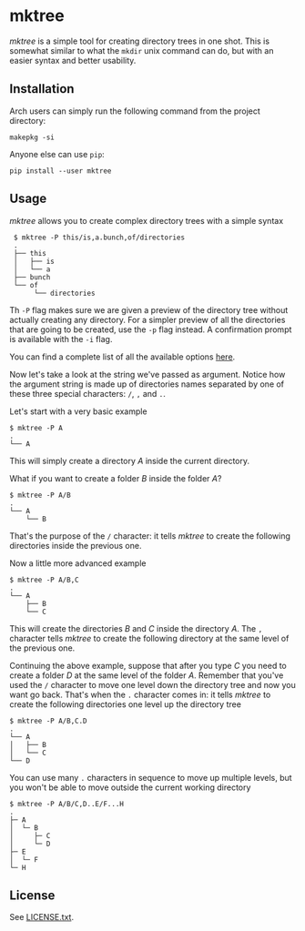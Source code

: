 mktree
======

_mktree_ is a simple tool for creating directory trees in one shot. This
is somewhat similar to what the `mkdir` unix command can do, but with an
easier syntax and better usability.

Installation
------------

Arch users can simply run the following command from the project directory:

```
makepkg -si
```

Anyone else can use `pip`:

```
pip install --user mktree
```

Usage
-----

_mktree_ allows you to create complex directory trees with a simple syntax

```
 $ mktree -P this/is,a.bunch,of/directories
 .
 ├── this
 │   ├── is
 │   └── a
 ├── bunch
 └── of
	  └── directories
```

Th ``-P`` flag makes sure we are given a preview of the directory tree without
actually creating any directory. For a simpler preview of all the directories
that are going to be created, use the `-p` flag instead. A confirmation prompt
is available with the `-i` flag.

You can find a complete list of all the available options [here](mktree.adoc).

Now let's take a look at the string we've passed as argument. Notice how the
argument string is made up of directories names separated by one of these three
special characters: `/`, `,` and `.`.

Let's start with a very basic example

```
$ mktree -P A
.
└── A
```

This will simply create a directory _A_ inside the current directory.

What if you want to create a folder _B_ inside the folder _A_?

```
$ mktree -P A/B
.
└── A
    └── B
```

That's the purpose of the `/` character: it tells _mktree_ to create the
following directories inside the previous one.

Now a little more advanced example

```
$ mktree -P A/B,C
.
└── A
    ├── B
    └── C
```

This will create the directories _B_ and _C_ inside the directory _A_.  The `,`
character tells _mktree_ to create the following directory at the same level of
the previous one.

Continuing the above example, suppose that after you type _C_ you need to
create a folder _D_ at the same level of the folder _A_. Remember that you've
used the `/` character to move one level down the directory tree and now you
want go back. That's when the `.` character comes in: it tells _mktree_ to
create the following directories one level up the directory tree

```
$ mktree -P A/B,C.D
.
└── A
│   ├── B
│   └── C
└── D
```

You can use many `.` characters in sequence to move up multiple levels, but you
won't be able to move outside the current working directory

```
$ mktree -P A/B/C,D..E/F...H
.
├─ A
│  └─ B
│     ├─ C
│     └─ D
├─ E
│  └─ F
└─ H
```

License
-------

See [LICENSE.txt](LICENSE.txt).
